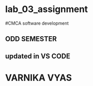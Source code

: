 # lab_03_assignment
#CMCA software development 

## ODD SEMESTER 

## updated in VS CODE
# VARNIKA VYAS